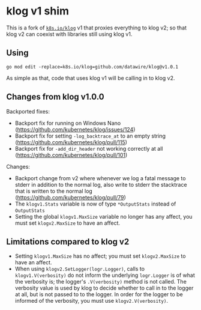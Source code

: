 klog v1 shim
============

This is a fork of [`k8s.io/klog`](https://github.com/kubernetes/klog) v1 that proxies everything to klog v2; so that
klog v2 can coexist with libraries still using klog v1.

Using
-----

```shell
go mod edit -replace=k8s.io/klog=github.com/datawire/klog@v1.0.1
```

As simple as that, code that uses klog v1 will be calling in to klog v2.

Changes from klog v1.0.0
------------------------

Backported fixes:
- Backport fix for running on Windows Nano (https://github.com/kubernetes/klog/issues/124)
- Backport fix for setting `-log_backtrace_at` to an empty string (https://github.com/kubernetes/klog/pull/115)
- Backport fix for `-add_dir_header` not working correctly at all (https://github.com/kubernetes/klog/pull/101)

Changes:
- Backport change from v2 where whenever we log a fatal message to stderr in addition to the normal log, also write to
  stderr the stacktrace that is written to the normal log (https://github.com/kubernetes/klog/pull/79)
- The `klogv1.Stats` variable is now of type `*OutputStats` instead of `OutputStats`
- Setting the global `klogv1.MaxSize` variable no longer has any affect, you must set `klogv2.MaxSize` to have an
  affect.

Limitations compared to klog v2
-------------------------------

- Setting `klogv1.MaxSize` has no affect; you must set `klogv2.MaxSize` to have an affect.
- When using `klogv2.SetLogger(logr.Logger)`, calls to `klogv1.V(verbosity)` do not inform the underlying `logr.Logger`
  is of what the verbosity is; the logger's `.V(verbosity)` method is not called.  The verbosity value is used by klog
  to decide whether to call in to the logger at all, but is not passed to to the logger.  In order for the logger to be
  informed of the verbosity, you must use `klogv2.V(verbosity)`.
